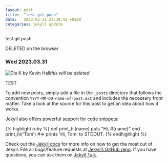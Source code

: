 ```yaml
---
layout: post
title:  "test git push"
date:   2023-03-31 23:39:42 +0100
categories: jekyll update
---
```

test git push  

DELETED on the browser

### Wed 2023.03.31
![Dis K by Kevin Hall](https://lh3.googleusercontent.com/yOqVEBSm_g_qXthnAvsLkUM4XV941pxTJ_v7SuQNwNyOdJQuIiquigVixRAMJN5L2EYUCFbG1uYUinQ9PbgmNa2T93ofmkHpx-OIObiKCbRzqzugakSsD4vAJpxRmD-ZbnFsos9exg=w2400)*this will be deleted*&nbsp;





TEST

To add new posts, simply add a file in the `_posts` directory that follows the convention `YYYY-MM-DD-name-of-post.ext` and includes the necessary front matter. Take a look at the source for this post to get an idea about how it works.

Jekyll also offers powerful support for code snippets:

{% highlight ruby %}
def print_hi(name)
  puts "Hi, #{name}"
end
print_hi('Tom')
#=> prints 'Hi, Tom' to STDOUT.
{% endhighlight %}

Check out the [Jekyll docs][jekyll-docs] for more info on how to get the most out of Jekyll. File all bugs/feature requests at [Jekyll’s GitHub repo][jekyll-gh]. If you have questions, you can ask them on [Jekyll Talk][jekyll-talk].

[jekyll-docs]: https://jekyllrb.com/docs/home
[jekyll-gh]:   https://github.com/jekyll/jekyll
[jekyll-talk]: https://talk.jekyllrb.com/
